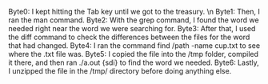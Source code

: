 Byte0: I kept hitting the Tab key until we got to the treasury. \n
Byte1: Then, I ran the man command. 
Byte2: With the grep command, I found the word we needed right near the word we were searching for.
Byte3: After that, I used the diff command to check the differences between the files for the word that had changed.
Byte4: I ran the command find /path -name cup.txt to see where the .txt file was.
Byte5: I copied the file into the /tmp folder, compiled it there, and then ran ./a.out {sdi} to find the word we needed.
Byte6: Lastly, I unzipped the file in the /tmp/ directory before doing anything else.
